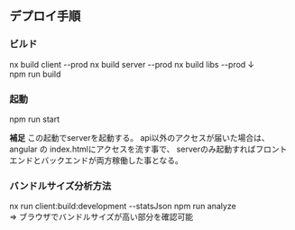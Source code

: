 ## デプロイ手順
### ビルド
nx build client --prod
nx build server --prod
nx build libs --prod
 ↓  
npm run build

### 起動
npm run start

**補足**
この起動でserverを起動する。
api以外のアクセスが届いた場合は、angular の index.htmlにアクセスを流す事で、
serverのみ起動すればフロントエンドとバックエンドが両方稼働した事となる。

### バンドルサイズ分析方法
nx run client:build:development --statsJson
npm run analyze  
=> ブラウザでバンドルサイズが高い部分を確認可能